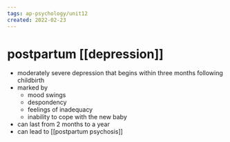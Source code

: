 ```yaml
---
tags: ap-psychology/unit12 
created: 2022-02-23
---
```


# postpartum [[depression]]

- moderately severe depression that begins within three months following childbirth
- marked by
	- mood swings
	- despondency
	- feelings of inadequacy
	- inability to cope with the new baby
- can last from 2 months to a year
- can lead to [[postpartum psychosis]] 
